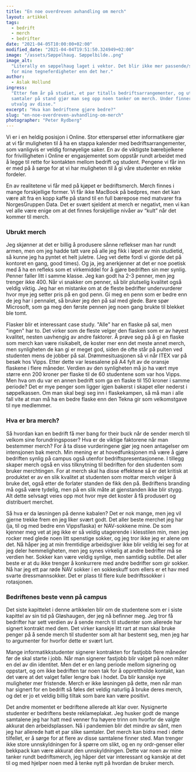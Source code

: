 ```yaml
---
title: "En noe overdreven avhandling om merch"
layout: artikkel
tags:
  - bedrift
  - merch
  - bedrifter
date: "2021-04-05T10:00:00+02:00"
modified_date: "2021-04-04T19:51:50.324949+02:00"
image: "/assets/Søppelhaug. Søppelbilde..png"
image_alt:
  "Literally en søppelhaug laget i vektor. Det blir ikke mer passende/symbolsk
  for mine tegneferdigheter enn det her."
author:
  - Aslak Hollund
ingress:
  "Etter fem år på studiet, et par titalls bedriftsarrangementer, og utallige
  samtaler på stand gjør man seg opp noen tanker om merch. Under finner du et
  utvalg av disse."
excerpt: "Hva kan bedriftene gjøre bedre?"
slug: "en-noe-overdreven-avhandling-om-merch"
photographer: "Peter Rydberg"
---
```


Vi er i en heldig posisjon i Online. Stor etterspørsel etter informatikere gjør
at vi får muligheten til å ha en stappa kalender med bedriftsarrangementer, som
vanligvis er veldig fornøyelige saker. En av de viktigste bærebjelkene for
frivilligheten i Online er engasjementet som oppstår rundt arbeidet med å legge
til rette for kontakten mellom bedrift og student. Pengene vi får inn er med på
å sørge for at vi har muligheten til å gi våre studenter en rekke fordeler.

En av realitetene vi får med på kjøpet er bedriftsmerch. Merch finnes i mange
forskjellige former. Vi får ikke MacBook på bedpres, men det kan være alt fra en
kopp kaffe på stand til en full bærepose med matvarer fra NorgesGruppen Data.
Det er svært sjeldent at merch er negativt, men vi kan vel alle være enige om at
det finnes forskjellige nivåer av “kult” når det kommer til merch.

### Ubrukt merch

Jeg skjønner at det er billig å produsere sånne reflekser man har rundt armen,
men om jeg hadde tatt vare på alle jeg fikk i løpet av min studietid, så kunne
jeg ha pyntet et helt juletre. (Jeg vet dette fordi vi gjorde det på kontoret en
gang, good times). Og ja, jeg anerkjenner at det er noe poetisk med å ha en
refleks som et virkemiddel for å gjøre bedriften sin mer synlig. Penner faller
litt i samme klasse. Jeg kan godt ha 2-3 penner, men jeg trenger ikke 400. Når
vi snakker om penner, så blir plutselig kvalitet også veldig viktig. Jeg har en
mistanke om at de fleste bedrifter undervurderer hvor mye jeg setter pris på en
god penn. Gi meg en penn som er bedre enn de jeg har i pennalet, så bruker jeg
den på sal med glede. Bare spør Microsoft, som ga meg den første pennen jeg noen
gang brukte til blekket ble tomt.

Flasker blir et interessant case study. "Alle" har en flaske på sal, men "ingen"
har to. Det virker som de fleste velger den flasken som er av høyest kvalitet,
nesten uavhengig av andre faktorer. Å prøve seg på å gi en flaske som merch kan
være risikabelt, de koster mer enn det meste annet merch, men synligheten de kan
gi er meget god, siden de ofte står på pulten ved studenten mens de jobber på
sal. Drømmesituasjonen så vi når ITEX var på besøk hos Vipps. Etter dette var
lesesalene på A4 fylt av de oransje flaskene i flere måneder. Verdien av den
synligheten må jo ha vært mye større enn 200 kroner per flaske til de 60
studentene som var hos Vipps. Men hva om du var en annen bedrift som ga en
flaske til 150 kroner i samme periode? Det er mye penger som ligger igjen
bakerst i skapet eller nederst i søppelkassen. Om man skal begi seg inn i
flaskekampen, så må man i alle fall vite at man må ha en bedre flaske enn den
Tekna gir som velkomstgave til nye medlemmer.

### Hva er bra merch?

Så hvordan kan en bedrift få mer bang for their buck når de sender merch til
velkom sine forundringsposer? Hva er de viktige faktorene når man bestemmer
merch? For å ta disse vurderingene gjør jeg noen antagelser om intensjonen bak
merch. Min mening er at hovedfunksjonen må være å gjøre bedriften synlig på
campus også utenfor bedriftspresentasjonene. I tillegg skaper merch også en viss
tilknytning til bedriften for den studenten som bruker merchtingen. For at merch
skal ha disse effektene så er det kritisk at produktet er av en slik kvalitet at
studenten som mottar merch velger å bruke det, også etter de forlater standen de
fikk den på. Bedriftens branding må også være tydelig, men på en slik måte at
gjenstanden ikke blir stygg. Alt dette selvsagt veies opp mot hvor mye det
koster å få produsert og distribuert merchet.

Så hva er da løsningen på denne kabalen? Det er nok mange, men jeg vil gjerne
trekke frem en jeg liker svært godt. Det aller beste merchet jeg har (ja, til og
med bedre enn Vippsflaska) er NAV-sokkene mine. De som kjenner meg vet at jeg
ikke er så veldig utagerende i klesstilen min, men jeg rocker med glede noen
litt spenstige sokker, og jeg tror ikke jeg er alene om det. Nå håper jeg at min
fremtidige arbeidsgiver ikke blir veldig lei seg for at jeg deler hemmeligheten,
men jeg synes virkelig at andre bedrifter må se verdien her. Sokker kan være
veldig synlige, men samtidig subtile. Det aller beste er at du ikke trenger å
konkurrere med andre bedrifter som gir sokker. Nå har jeg ett par røde NAV
sokker i en sokkeskuff som ellers er et hav med svarte dressmannsokker. Det er
plass til flere kule bedriftssokker i rotasjonen.

### Bedriftenes beste venn på campus

Det siste kapittelet i denne artikkelen blir om de studentene som er i siste
kapittel av sin tid på Gløshaugen, der jeg nå befinner meg. Jeg tror få
bedrifter har sett verdien av å sende merch til studenter som allerede har
signert kontrakt med dem. Det virker kanskje litt rart at man skal bruke penger
på å sende merch til studenter som alt har bestemt seg, men jeg har to
argumenter for hvorfor dette er svært lurt.

Mange informatikkstudenter signerer kontrakten for fastjobb flere måneder før de
skal starte i jobb. Når man signerer fastjobb blir valget på noen måter en del
av din identitet. Men det er en lang periode mellom signering og oppstart, og om
ikke bedriften tar noen tak for å opprettholde kontakt, kan det være at det
valget faller lengre bak i hodet. Da blir kanskje nye muligheter mer fristende.
Merch er ikke løsningen på dette, men når man har signert for en bedrift så
føles det veldig naturlig å bruke deres merch, og det er jo et veldig billig
tiltak som bare kan være positivt.

Det andre momentet er bedriftene allerede alt klar over. Nysignerte studenter er
bedriftens beste reklameplakat. Jeg husker godt de mange samtalene jeg har hatt
med venner fra høyere trinn om hvorfor de valgte akkurat den arbeidsplassen. Nå
i pandemien blir det mindre av sånt, men jeg har allerede hatt et par slike
samtaler. Det merch kan bidra med i dette tilfellet, er å sørge for at flere av
disse samtalene finner sted. Man trenger ikke store unnskyldningen for å spørre
om slikt, og en ny ordr-genser eller bekkpack kan være akkurat den
unnskyldningen. Dette var noen av mine tanker rundt bedriftsmerch, jeg håper det
var interessant og kanskje at det til og med hjelper noen med å tenke nytt på
hvordan de bruker merch.
